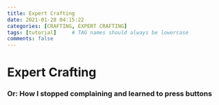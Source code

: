 ```yaml
---
title: Expert Crafting
date: 2021-01-28 04:15:22
categories: [CRAFTING, EXPERT CRAFTING]
tags: [tutorial]     # TAG names should always be lowercase
comments: false
---
```

# Expert Crafting
### Or: How I stopped complaining and learned to press buttons
